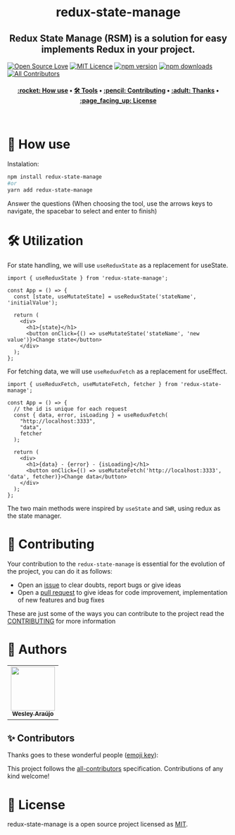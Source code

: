 <h1 align="center" title="Vite Helper">
  redux-state-manage
</h1>

<h2 align="center">Redux State Manage (RSM) is a solution for easy implements Redux in your project.</h2>

[![Open Source Love](https://badges.frapsoft.com/os/v2/open-source.png?v=103)](https://github.com/ellerbrock/open-source-badges/)
[![MIT Licence](https://badges.frapsoft.com/os/mit/mit.png?v=103)](https://opensource.org/licenses/mit-license.php)
[![npm version](https://img.shields.io/npm/v/redux-state-manage.svg?style=flat-square)](https://www.npmjs.com/package/redux-state-manage)
[![npm downloads](https://img.shields.io/npm/dm/redux-state-manage.svg?style=flat-square)](http://npm-stat.com/charts.html?package=cz-conventional-changelog&from=2015-08-01) <!-- ALL-CONTRIBUTORS-BADGE:START - Do not remove or modify this section --> [![All Contributors](https://img.shields.io/badge/all_contributors-1-green.svg?style=flat-square)](#contributors-) <!-- ALL-CONTRIBUTORS-BADGE:END -->

<h4 align="center">
 <a href="#-how-use">:rocket: How use</a> •
 <a href="#️-tools">🛠️ Tools</a> •
 <a href="#-contributing">:pencil: Contributing</a> •
 <a href="#-thanks">:adult: Thanks</a> •
 <a href="#-license">:page_facing_up: License</a>
</h4>

<br>

# :rocket: How use

Instalation:

```bash
npm install redux-state-manage
#or
yarn add redux-state-manage
```

Answer the questions (When choosing the tool, use the arrows keys to navigate, the spacebar to select and enter to finish)

# 🛠️ Utilization

For state handling, we will use `useReduxState` as a replacement for useState.

```tsx
import { useReduxState } from 'redux-state-manage';

const App = () => {
  const [state, useMutateState] = useReduxState('stateName', 'initialValue');

  return (
    <div>
      <h1>{state}</h1>
      <button onClick={() => useMutateState('stateName', 'new value')}>Change state</button>
    </div>
  );
};
```

For fetching data, we will use `useReduxFetch` as a replacement for useEffect.

```tsx
import { useReduxFetch, useMutateFetch, fetcher } from 'redux-state-manage';

const App = () => {
  // the id is unique for each request
  const { data, error, isLoading } = useReduxFetch(
    "http://localhost:3333",
    "data",
    fetcher
  );

  return (
    <div>
      <h1>{data} - {error} - {isLoading}</h1>
      <button onClick={() => useMutateFetch('http://localhost:3333', 'data', fetcher)}>Change data</button>
    </div>
  );
};
```

The two main methods were inspired by `useState` and `SWR`, using redux as the state manager.

# :pencil: Contributing

Your contribution to the `redux-state-manage` is essential for the evolution of the project, you can do it as follows:

- Open an [issue](https://github.com/wesleyara/redux-state-manage/issues) to clear doubts, report bugs or give ideas
- Open a [pull request](https://github.com/wesleyara/redux-state-manage/pulls) to give ideas for code improvement, implementation of new features and bug fixes

These are just some of the ways you can contribute to the project read the [CONTRIBUTING](https://github.com/wesleyara/redux-state-manage/blob/main/.github/CONTRIBUTING.md) for more information

# :adult: Authors

<table>
  <tr>
    <td align="center"><a href="https://wesleyaraujo.dev/"><img src="https://avatars.githubusercontent.com/u/89321125?v=4?s=100" width="100px;" alt=""/><br /><sub><b>Wesley Araújo</b></sub></a><br /></td>
  </tr>
</table>

## ✨ Contributors

Thanks goes to these wonderful people ([emoji key](https://allcontributors.org/docs/en/emoji-key)):

<!-- ALL-CONTRIBUTORS-LIST:START - Do not remove or modify this section -->
<!-- prettier-ignore-start -->
<!-- markdownlint-disable -->
<!-- markdownlint-restore -->
<!-- prettier-ignore-end -->

<!-- ALL-CONTRIBUTORS-LIST:END -->

This project follows the [all-contributors](https://github.com/all-contributors/all-contributors) specification. Contributions of any kind welcome!

# :page_facing_up: License

redux-state-manage is a open source project licensed as [MIT](LICENSE).

